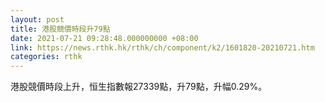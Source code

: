 ```yaml
---
layout: post
title: 港股競價時段升79點
date: 2021-07-21 09:28:48.000000000 +08:00
link: https://news.rthk.hk/rthk/ch/component/k2/1601820-20210721.htm
categories: rthk
---
```


港股競價時段上升，恒生指數報27339點，升79點，升幅0.29%。
